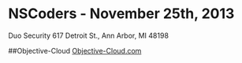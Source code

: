 # NSCoders - November 25th, 2013
Duo Security
617 Detroit St.,
Ann Arbor, MI 48198


##Objective-Cloud
[Objective-Cloud.com](http://objective-cloud.com/)
